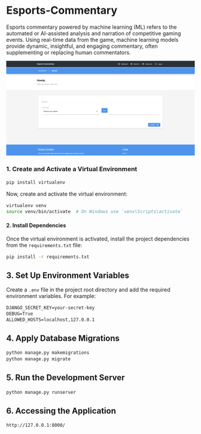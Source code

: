 # Esports-Commentary
Esports commentary powered by machine learning (ML) refers to the automated or AI-assisted analysis and narration of competitive gaming events. Using real-time data from the game, machine learning models provide dynamic, insightful, and engaging commentary, often supplementing or replacing human commentators.

![Alt text](assets/UI.png)


### 1. Create and Activate a Virtual Environment

```bash
pip install virtualenv
```

Now, create and activate the virtual environment:

```bash
virtualenv venv
source venv/bin/activate  # On Windows use `venv\Scripts\activate`
```

#### 2. Install Dependencies

Once the virtual environment is activated, install the project dependencies from the `requirements.txt` file:

```bash
pip install -r requirements.txt
```

## 3. Set Up Environment Variables

Create a `.env` file in the project root directory and add the required environment variables. For example:

```plaintext
DJANGO_SECRET_KEY=your-secret-key
DEBUG=True
ALLOWED_HOSTS=localhost,127.0.0.1
```

## 4. Apply Database Migrations

```bash
python manage.py makemigrations
python manage.py migrate
```

## 5. Run the Development Server

```bash
python manage.py runserver
```

## 6. Accessing the Application

```bash
http://127.0.0.1:8000/
```

